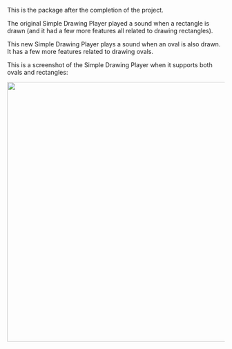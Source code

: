 This is the package after the completion of the project.

The original Simple Drawing Player played a sound when a rectangle is drawn (and it had a few more features all related to drawing rectangles).

This new Simple Drawing Player plays a sound when an oval is also drawn. It has a few more features related to drawing ovals. 

This is a screenshot of the Simple Drawing Player when it supports both ovals and rectangles:

<img src = "https://i594.photobucket.com/albums/tt22/meghufree/drawing-player-oval-also.png" width=600>
